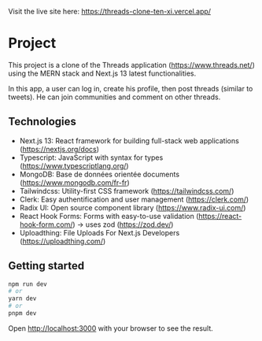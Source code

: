 Visit the live site here: https://threads-clone-ten-xi.vercel.app/

# Project

This project is a clone of the Threads application (https://www.threads.net/) using the MERN stack and Next.js 13 latest functionalities.

In this app, a user can log in, create his profile, then post threads (similar to tweets). He can join communities and comment on other threads.

## Technologies

- Next.js 13: React framework for building full-stack web applications (https://nextjs.org/docs)
- Typescript: JavaScript with syntax for types (https://www.typescriptlang.org/)
- MongoDB: Base de données orientée documents (https://www.mongodb.com/fr-fr)
- Tailwindcss: Utility-first CSS framework (https://tailwindcss.com/)
- Clerk: Easy authentification and user management (https://clerk.com/)
- Radix UI: Open source component library (https://www.radix-ui.com/)
- React Hook Forms: Forms with easy-to-use validation (https://react-hook-form.com/) -> uses zod (https://zod.dev/)
- Uploadthing: File Uploads For Next.js Developers (https://uploadthing.com/)

## Getting started

```bash
npm run dev
# or
yarn dev
# or
pnpm dev
```

Open [http://localhost:3000](http://localhost:3000) with your browser to see the result.
